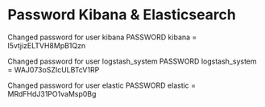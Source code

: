 # Password Kibana & Elasticsearch

Changed password for user kibana
PASSWORD kibana = l5vtjizELTVH8MpB1Qzn

Changed password for user logstash_system
PASSWORD logstash_system = WAJ073oSZIcULBTcV1RP

Changed password for user elastic
PASSWORD elastic = MRdFHdJ31PO1vaMsp0Bg